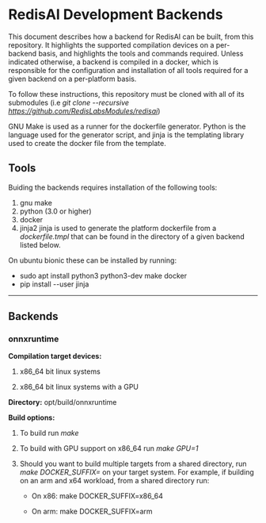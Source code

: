 # RedisAI Development Backends

This document describes how a backend for RedisAI can be built, from this repository. It highlights the supported compilation devices on a per-backend basis, and highlights the tools and commands required.  Unless indicated otherwise, a backend is compiled in a docker, which is responsible for the configuration and installation of all tools required for a given backend on a per-platform basis.

To follow these instructions, this repository must be cloned with all of its submodules (i.e *git clone --recursive https://github.com/RedisLabsModules/redisai*)

GNU Make is used as a runner for the dockerfile generator. Python is the language used for the generator script, and jinja is the templating library used to create the docker file from the template.

## Tools

Buiding the backends requires installation of the following tools:

1. gnu make
1. python (3.0 or higher)
1. docker
1. jinja2  jinja is used to generate the platform dockerfile from a *dockerfile.tmpl* that can be found in the directory of a given backend listed below.

On ubuntu bionic these can be installed by running:

* sudo apt install python3 python3-dev make docker
* pip install --user jinja

-------

## Backends

### onnxruntime

**Compilation target devices:**

1. x86\_64 bit linux systems

1. x86\_64 bit linux systems with a GPU

**Directory:** opt/build/onnxruntime

**Build options:**

1. To build run *make*

1. To build with GPU support on x86\_64 run *make GPU=1*

1. Should you want to build multiple targets from a shared directory, run *make DOCKER_SUFFIX=<yoursuffix>* on your target system. For example, if building on an arm and x64 workload, from a shared directory run:
    * On x86: make DOCKER\_SUFFIX=x86\_64

    * On arm: make DOCKER\_SUFFIX=arm
